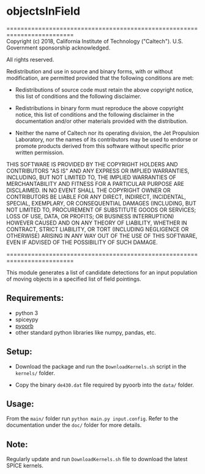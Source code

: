 
# objectsInField

=========================================================================   
Copyright (c) 2018, California Institute of Technology ("Caltech").
U.S. Government sponsorship acknowledged.

All rights reserved.

Redistribution and use in source and binary forms, with or without
modification, are permitted provided that the following conditions are
met:

* Redistributions of source code must retain the above
copyright notice, this list of conditions and the
following disclaimer.

* Redistributions in binary form must reproduce the
above copyright notice, this list of conditions and
the following disclaimer in the documentation and/or
other materials provided with the distribution.

* Neither the name of Caltech nor its operating
division, the Jet Propulsion Laboratory, nor the
names of its contributors may be used to endorse or
promote products derived from this software without
specific prior written permission.

THIS SOFTWARE IS PROVIDED BY THE COPYRIGHT HOLDERS AND CONTRIBUTORS
"AS IS" AND ANY EXPRESS OR IMPLIED WARRANTIES, INCLUDING, BUT NOT
LIMITED TO, THE IMPLIED WARRANTIES OF MERCHANTABILITY AND FITNESS FOR
A PARTICULAR PURPOSE ARE DISCLAIMED. IN NO EVENT SHALL THE COPYRIGHT
OWNER OR CONTRIBUTORS BE LIABLE FOR ANY DIRECT, INDIRECT, INCIDENTAL,
SPECIAL, EXEMPLARY, OR CONSEQUENTIAL DAMAGES (INCLUDING, BUT NOT
LIMITED TO, PROCUREMENT OF SUBSTITUTE GOODS OR SERVICES; LOSS OF USE,
DATA, OR PROFITS; OR BUSINESS INTERRUPTION) HOWEVER CAUSED AND ON ANY
THEORY OF LIABILITY, WHETHER IN CONTRACT, STRICT LIABILITY, OR TORT
(INCLUDING NEGLIGENCE OR OTHERWISE) ARISING IN ANY WAY OUT OF THE USE
OF THIS SOFTWARE, EVEN IF ADVISED OF THE POSSIBILITY OF SUCH DAMAGE.
  
=========================================================================   

This module generates a list of candidate detections for an input
population of moving objects in a specified list of field pointings.  
  
## Requirements:  

* python 3  
* spiceypy  
* [pyoorb](https://github.com/oorb/oorb)  
* other standard python libraries like numpy, pandas, etc.  
  
## Setup:  
* Download the package and run the `DownloadKernels.sh` script
in the `kernels/` folder.  

* Copy the binary `de430.dat` file required by pyoorb into the `data/` folder.

## Usage:
From the `main/` folder run `python main.py input.config`. 
Refer to the documentation under the `doc/` folder for more 
details.

## Note:  
Regularly update and run `DownloadKernels.sh` file to download 
the latest SPICE kernels.
